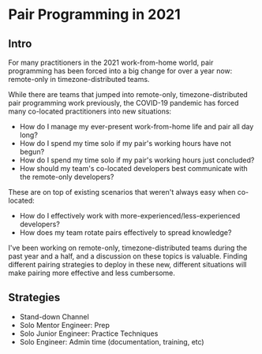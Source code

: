# Pair Programming in 2021

## Intro

For many practitioners in the 2021 work-from-home world, pair programming has been forced into a big change for over a year now:
remote-only in timezone-distributed teams.

While there are teams that jumped into remote-only, timezone-distributed pair programming work previously, the COVID-19 pandemic
has forced many co-located practitioners into new situations:

* How do I manage my ever-present work-from-home life and pair all day long?
* How do I spend my time solo if my pair's working hours have not begun?
* How do I spend my time solo if my pair's working hours just concluded?
* How should my team's co-located developers best communicate with the remote-only developers?

These are on top of existing scenarios that weren't always easy when co-located:
* How do I effectively work with more-experienced/less-experienced developers?
* How does my team rotate pairs effectively to spread knowledge?

I've been working on remote-only, timezone-distributed teams during the past year and a half, and a discussion on these topics is valuable.
Finding different pairing strategies to deploy in these new, different situations will make pairing more effective and less cumbersome.

## Strategies
* Stand-down Channel
* Solo Mentor Engineer: Prep
* Solo Junior Engineer: Practice Techniques
* Solo Engineer: Admin time (documentation, training, etc)